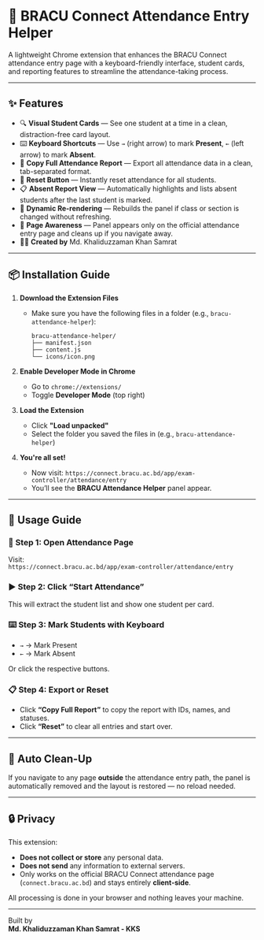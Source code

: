 # 📘 BRACU Connect Attendance Entry Helper

A lightweight Chrome extension that enhances the BRACU Connect attendance entry page with a keyboard-friendly interface, student cards, and reporting features to streamline the attendance-taking process.

---

## ✨ Features

- 🔍 **Visual Student Cards** — See one student at a time in a clean, distraction-free card layout.
- ⌨️ **Keyboard Shortcuts** — Use `→` (right arrow) to mark **Present**, `←` (left arrow) to mark **Absent**.
- 🧾 **Copy Full Attendance Report** — Export all attendance data in a clean, tab-separated format.
- 🔁 **Reset Button** — Instantly reset attendance for all students.
- 📋 **Absent Report View** — Automatically highlights and lists absent students after the last student is marked.
- 🎯 **Dynamic Re-rendering** — Rebuilds the panel if class or section is changed without refreshing.
- 🚨 **Page Awareness** — Panel appears only on the official attendance entry page and cleans up if you navigate away.
- 👨‍💻 **Created by** Md. Khaliduzzaman Khan Samrat

---

## 📦 Installation Guide

1. **Download the Extension Files**
    - Make sure you have the following files in a folder (e.g., `bracu-attendance-helper`):
        ```
        bracu-attendance-helper/
        ├── manifest.json
        ├── content.js
        └── icons/icon.png
        ```

2. **Enable Developer Mode in Chrome**
    - Go to `chrome://extensions/`
    - Toggle **Developer Mode** (top right)

3. **Load the Extension**
    - Click **"Load unpacked"**
    - Select the folder you saved the files in (e.g., `bracu-attendance-helper`)

4. **You're all set!**
    - Now visit: `https://connect.bracu.ac.bd/app/exam-controller/attendance/entry`
    - You’ll see the **BRACU Attendance Helper** panel appear.

---

## 🧠 Usage Guide

### 📌 Step 1: Open Attendance Page
Visit:  
`https://connect.bracu.ac.bd/app/exam-controller/attendance/entry`

### ▶️ Step 2: Click “Start Attendance”
This will extract the student list and show one student per card.

### ⌨️ Step 3: Mark Students with Keyboard
- `→` → Mark Present  
- `←` → Mark Absent  

Or click the respective buttons.

### 📋 Step 4: Export or Reset
- Click **“Copy Full Report”** to copy the report with IDs, names, and statuses.
- Click **“Reset”** to clear all entries and start over.

---

## 🛑 Auto Clean-Up

If you navigate to any page **outside** the attendance entry path, the panel is automatically removed and the layout is restored — no reload needed.

---

## 🔒 Privacy

This extension:
- **Does not collect or store** any personal data.
- **Does not send** any information to external servers.
- Only works on the official BRACU Connect attendance page (`connect.bracu.ac.bd`) and stays entirely **client-side**.

All processing is done in your browser and nothing leaves your machine.

---

Built by  
**Md. Khaliduzzaman Khan Samrat - KKS**

